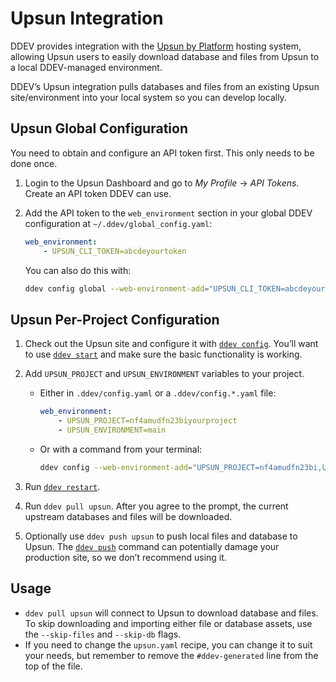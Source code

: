 # Upsun Integration

DDEV provides integration with the [Upsun by Platform](https://upsun.com/) hosting system, allowing Upsun users to easily download database and files from Upsun to a local DDEV-managed environment.

DDEV’s Upsun integration pulls databases and files from an existing Upsun site/environment into your local system so you can develop locally.

## Upsun Global Configuration

You need to obtain and configure an API token first. This only needs to be done once.

1. Login to the Upsun Dashboard and go to *My Profile* → *API Tokens*. Create an API token DDEV can use.
2. Add the API token to the `web_environment` section in your global DDEV configuration at `~/.ddev/global_config.yaml`:

    ```yaml
    web_environment:
        - UPSUN_CLI_TOKEN=abcdeyourtoken
    ```

    You can also do this with:

    ```bash
    ddev config global --web-environment-add="UPSUN_CLI_TOKEN=abcdeyourtoken"
    ```

## Upsun Per-Project Configuration

1. Check out the Upsun site and configure it with [`ddev config`](../usage/commands.md#config). You’ll want to use [`ddev start`](../usage/commands.md#start) and make sure the basic functionality is working.
2. Add `UPSUN_PROJECT` and `UPSUN_ENVIRONMENT` variables to your project.

    * Either in `.ddev/config.yaml` or a `.ddev/config.*.yaml` file:

        ```yaml
        web_environment:
            - UPSUN_PROJECT=nf4amudfn23biyourproject
            - UPSUN_ENVIRONMENT=main
        ```

    * Or with a command from your terminal:

        ```bash
        ddev config --web-environment-add="UPSUN_PROJECT=nf4amudfn23bi,UPSUN_ENVIRONMENT=main"
        ```

3. Run [`ddev restart`](../usage/commands.md#restart).
4. Run `ddev pull upsun`. After you agree to the prompt, the current upstream databases and files will be downloaded.
5. Optionally use `ddev push upsun` to push local files and database to Upsun. The [`ddev push`](../usage/commands.md#push) command can potentially damage your production site, so we don’t recommend using it.

## Usage

* `ddev pull upsun` will connect to Upsun to download database and files. To skip downloading and importing either file or database assets, use the `--skip-files` and `--skip-db` flags.
* If you need to change the `upsun.yaml` recipe, you can change it to suit your needs, but remember to remove the `#ddev-generated` line from the top of the file.
